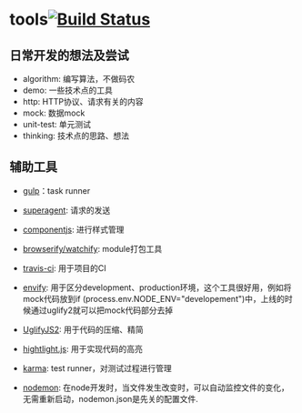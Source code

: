 # tools[![Build Status](https://travis-ci.org/zhenhua-lee/tools.svg?branch=master)](https://travis-ci.org/zhenhua-lee/tools)

## 日常开发的想法及尝试

- algorithm: 编写算法，不做码农
- demo: 一些技术点的工具
- http: HTTP协议、请求有关的内容
- mock: 数据mock
- unit-test: 单元测试
- thinking: 技术点的思路、想法

## 辅助工具

- [gulp](https://github.com/gulpjs/gulp/tree/master/docs)：task runner

- [superagent](http://visionmedia.github.io/superagent/): 请求的发送

- [componentjs](https://github.com/componentjs/component): 进行样式管理

- [browserify/watchify](https://github.com/substack/node-browserify): module打包工具

- [travis-ci](https://travis-ci.org/): 用于项目的CI

- [envify](https://www.npmjs.com/package/envify): 用于区分development、production环境，这个工具很好用，例如将mock代码放到if (process.env.NODE_ENV="developement")中，上线的时候通过uglify2就可以把mock代码部分去掉

- [UglifyJS2](https://github.com/mishoo/UglifyJS2): 用于代码的压缩、精简

- [hightlight.js](https://github.com/isagalaev/highlight.js): 用于实现代码的高亮

- [karma](http://karma-runner.github.io/0.13/index.html): test runner，对测试过程进行管理

- [nodemon](http://nodemon.io/): 在node开发时，当文件发生改变时，可以自动监控文件的变化，无需重新启动，nodemon.json是先关的配置文件.

